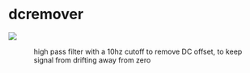 
<a name=dcremover></a><br>
# <b>dcremover</b>
<img src="../images/dcremover.png"><br>
<div style="display:inline-block;margin-left:50px;">
high pass filter with a 10hz cutoff to remove DC offset, to keep signal from drifting away from zero<br/><br/>